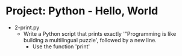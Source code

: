# Project: Python - Hello, World

*   2-print.py
    - Write a Python script that prints exactly '"Programming is like building a multilingual puzzle', followed by a new line.
      - Use the function 'print'
